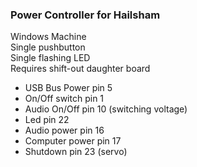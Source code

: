 ### Power Controller for Hailsham

Windows Machine  
Single pushbutton  
Single flashing LED  
Requires shift-out daughter board 

* USB Bus Power pin 5
* On/Off switch pin 1
* Audio On/Off pin 10 (switching voltage)
* Led pin 22
* Audio power pin 16
* Computer power pin 17
* Shutdown pin 23 (servo)